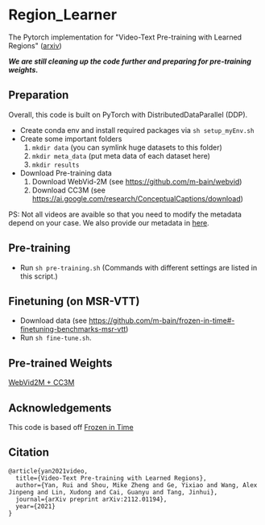 # Region_Learner
The Pytorch implementation for "Video-Text Pre-training with Learned Regions"
([arxiv](https://arxiv.org/pdf/2112.01194.pdf))

***We are still cleaning up the code further and preparing for pre-training weights.***

## Preparation
Overall, this code is built on PyTorch with DistributedDataParallel (DDP).
- Create conda env and install required packages via `sh setup_myEnv.sh`
- Create some important folders
	1. `mkdir data` (you can symlink huge datasets to this folder)
	2. `mkdir meta_data` (put meta data of each dataset here)
	3. `mkdir results`
- Download Pre-training data
	1. Download WebVid-2M (see https://github.com/m-bain/webvid)
	2. Download CC3M (see https://ai.google.com/research/ConceptualCaptions/download)

PS: Not all videos are avaible so that you need to modify the metadata depend on your case. We also provide our metadata in [here](https://drive.google.com/drive/folders/1y9Byj2IFWSyeGiyJJwc2VPIESzakGHAh?usp=sharing).


## Pre-training 
- Run `sh pre-training.sh` (Commands with different settings are listed in this script.)

## Finetuning (on MSR-VTT)
- Download data (see https://github.com/m-bain/frozen-in-time#-finetuning-benchmarks-msr-vtt)
- Run `sh fine-tune.sh`.

## Pre-trained Weights
[WebVid2M + CC3M](https://drive.google.com/file/d/1ql5PDgaTqA9pQcBb1cYRGkH3IfbbUkSv/view?usp=sharing)

## Acknowledgements 
This code is based off [Frozen in Time](https://github.com/m-bain/frozen-in-time "Frozen in Time")





## Citation
```
@article{yan2021video,
  title={Video-Text Pre-training with Learned Regions},
  author={Yan, Rui and Shou, Mike Zheng and Ge, Yixiao and Wang, Alex Jinpeng and Lin, Xudong and Cai, Guanyu and Tang, Jinhui},
  journal={arXiv preprint arXiv:2112.01194},
  year={2021}
}
```